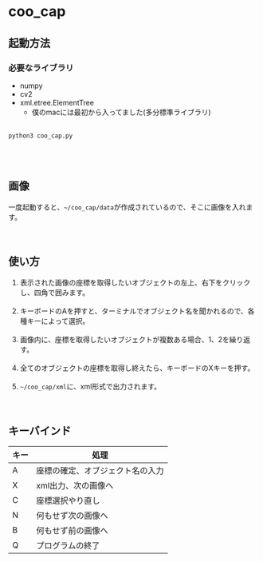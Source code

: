 # coo_cap
## 起動方法
### 必要なライブラリ<br>
- numpy
- cv2
- xml.etree.ElementTree
    - 僕のmacには最初から入ってました(多分標準ライブラリ)<br><br>
```
python3 coo_cap.py
```
<br><br>

## 画像
一度起動すると、```~/coo_cap/data```が作成されているので、そこに画像を入れます。<br><br><br>

## 使い方
1. 表示された画像の座標を取得したいオブジェクトの左上、右下をクリックし、四角で囲みます。<br><br>
2. キーボードのAを押すと、ターミナルでオブジェクト名を聞かれるので、各種キーによって選択。<br><br>
3. 画像内に、座標を取得したいオブジェクトが複数ある場合、1、2を繰り返す。<br><br>
4. 全てのオブジェクトの座標を取得し終えたら、キーボードのXキーを押す。<br><br>
5. ```~/coo_cap/xml```に、xml形式で出力されます。<br><br><br>

## キーバインド <br>
キー|処理|
---|---|
A|座標の確定、オブジェクト名の入力|
X|xml出力、次の画像へ|
C|座標選択やり直し|
N|何もせず次の画像へ|
B|何もせず前の画像へ|
Q|プログラムの終了|
